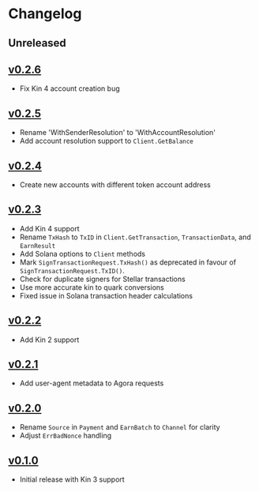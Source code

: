 # Changelog

## Unreleased

## [v0.2.6](https://github.com/kinecosystem/agora/releases/tag/v0.2.6)
- Fix Kin 4 account creation bug

## [v0.2.5](https://github.com/kinecosystem/agora/releases/tag/v0.2.5)
- Rename 'WithSenderResolution' to 'WithAccountResolution'
- Add account resolution support to `Client.GetBalance` 

## [v0.2.4](https://github.com/kinecosystem/agora/releases/tag/v0.2.4)
- Create new accounts with different token account address

## [v0.2.3](https://github.com/kinecosystem/agora/releases/tag/v0.2.3)
- Add Kin 4 support
- Rename `TxHash` to `TxID` in `Client.GetTransaction`, `TransactionData`, and `EarnResult`
- Add Solana options to `Client` methods
- Mark `SignTransactionRequest.TxHash()` as deprecated in favour of `SignTransactionRequest.TxID()`.
- Check for duplicate signers for Stellar transactions
- Use more accurate kin to quark conversions
- Fixed issue in Solana transaction header calculations

## [v0.2.2](https://github.com/kinecosystem/agora/releases/tag/v0.2.2)
- Add Kin 2 support

## [v0.2.1](https://github.com/kinecosystem/agora/releases/tag/v0.2.1)
- Add user-agent metadata to Agora requests

## [v0.2.0](https://github.com/kinecosystem/agora/releases/tag/v0.2.0)
- Rename `Source` in `Payment` and `EarnBatch` to `Channel` for clarity
- Adjust `ErrBadNonce` handling

## [v0.1.0](https://github.com/kinecosystem/agora/releases/tag/v0.1.0)
- Initial release with Kin 3 support
